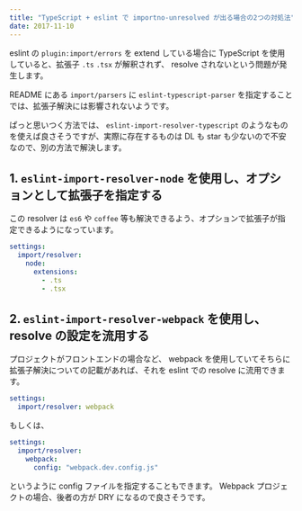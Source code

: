 ```yaml
---
title: "TypeScript + eslint で importno-unresolved が出る場合の2つの対処法"
date: 2017-11-10
---
```


eslint の `plugin:import/errors` を extend している場合に TypeScript を使用していると、拡張子 `.ts` `.tsx` が解釈されず、 resolve されないという問題が発生します。

README にある `import/parsers` に `eslint-typescript-parser` を指定することでは、拡張子解決には影響されないようです。

ぱっと思いつく方法では、 `eslint-import-resolver-typescript` のようなものを使えば良さそうですが、実際に存在するものは DL も star も少ないので不安なので、別の方法で解決します。

## 1. `eslint-import-resolver-node` を使用し、オプションとして拡張子を指定する

この resolver は `es6` や `coffee` 等も解決できるよう、オプションで拡張子が指定できるようになっています。

```yaml
settings:
  import/resolver:
    node:
      extensions:
        - .ts
        - .tsx
```

## 2. `eslint-import-resolver-webpack` を使用し、resolve の設定を流用する

プロジェクトがフロントエンドの場合など、 webpack を使用していてそちらに拡張子解決についての記載があれば、それを eslint での resolve に流用できます。

```yaml
settings:
  import/resolver: webpack
```

もしくは、

```yaml
settings:
  import/resolver:
    webpack:
      config: "webpack.dev.config.js"
```

というように config ファイルを指定することもできます。
Webpack プロジェクトの場合、後者の方が DRY になるので良さそうです。
